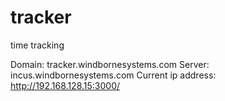 # tracker
time tracking 

Domain: tracker.windbornesystems.com
Server: incus.windbornesystems.com
Current ip address: http://192.168.128.15:3000/
